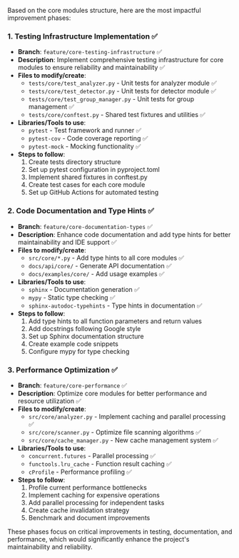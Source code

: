 Based on the core modules structure, here are the most impactful improvement phases:

### 1. Testing Infrastructure Implementation ✅
- **Branch**: `feature/core-testing-infrastructure` ✅
- **Description**: Implement comprehensive testing infrastructure for core modules to ensure reliability and maintainability ✅
- **Files to modify/create**:
  - `tests/core/test_analyzer.py` - Unit tests for analyzer module ✅
  - `tests/core/test_detector.py` - Unit tests for detector module ✅
  - `tests/core/test_group_manager.py` - Unit tests for group management ✅
  - `tests/core/conftest.py` - Shared test fixtures and utilities ✅
- **Libraries/Tools to use**:
  - `pytest` - Test framework and runner ✅
  - `pytest-cov` - Code coverage reporting ✅
  - `pytest-mock` - Mocking functionality ✅
- **Steps to follow**:
  1. Create tests directory structure
  2. Set up pytest configuration in pyproject.toml
  3. Implement shared fixtures in conftest.py
  4. Create test cases for each core module
  5. Set up GitHub Actions for automated testing

### 2. Code Documentation and Type Hints ✅
- **Branch**: `feature/core-documentation-types` ✅
- **Description**: Enhance code documentation and add type hints for better maintainability and IDE support ✅
- **Files to modify/create**:
  - `src/core/*.py` - Add type hints to all core modules ✅
  - `docs/api/core/` - Generate API documentation ✅
  - `docs/examples/core/` - Add usage examples ✅
- **Libraries/Tools to use**:
  - `sphinx` - Documentation generation ✅
  - `mypy` - Static type checking ✅
  - `sphinx-autodoc-typehints` - Type hints in documentation ✅
- **Steps to follow**:
  1. Add type hints to all function parameters and return values
  2. Add docstrings following Google style
  3. Set up Sphinx documentation structure
  4. Create example code snippets
  5. Configure mypy for type checking

### 3. Performance Optimization ✅
- **Branch**: `feature/core-performance` ✅
- **Description**: Optimize core modules for better performance and resource utilization ✅
- **Files to modify/create**:
  - `src/core/analyzer.py` - Implement caching and parallel processing ✅
  - `src/core/scanner.py` - Optimize file scanning algorithms ✅
  - `src/core/cache_manager.py` - New cache management system ✅
- **Libraries/Tools to use**:
  - `concurrent.futures` - Parallel processing ✅
  - `functools.lru_cache` - Function result caching ✅
  - `cProfile` - Performance profiling ✅
- **Steps to follow**:
  1. Profile current performance bottlenecks
  2. Implement caching for expensive operations
  3. Add parallel processing for independent tasks
  4. Create cache invalidation strategy
  5. Benchmark and document improvements

These phases focus on critical improvements in testing, documentation, and performance, which would significantly enhance the project's maintainability and reliability.